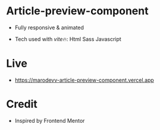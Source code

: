 # Article-preview-component

- Fully responsive & animated

- Tech used with *vite*🔥:
  Html
  Sass
  Javascript

# Live

- https://marodevv-article-preview-component.vercel.app

# Credit

- Inspired by Frontend Mentor